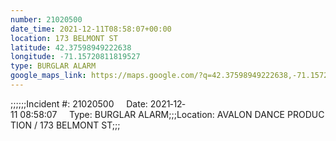 ```yaml
---
number: 21020500
date_time: 2021-12-11T08:58:07+00:00
location: 173 BELMONT ST
latitude: 42.37598949222638
longitude: -71.15720811819527
type: BURGLAR ALARM
google_maps_link: https://maps.google.com/?q=42.37598949222638,-71.15720811819527
---
```


;;;;;;Incident #: 21020500     Date: 2021‐12‐11 08:58:07     Type: BURGLAR ALARM;;;Location: AVALON DANCE PRODUCTION / 173 BELMONT ST;;;
